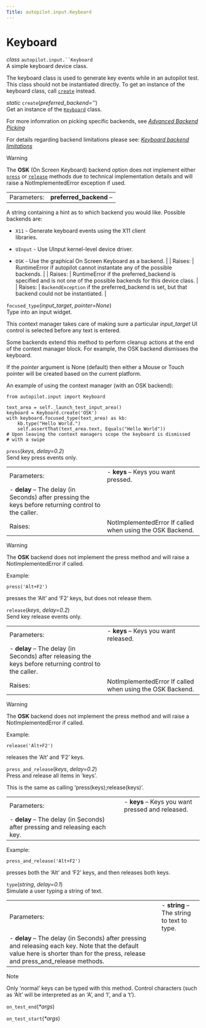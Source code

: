 ```yaml
---
Title: autopilot.input.Keyboard
---
```

        
Keyboard
========

 *class* `autopilot.input.``Keyboard`<a href="#Keyboard" class="reference internal"></a><a href="#autopilot.input.Keyboard" class="headerlink" title="Permalink to this definition"></a>  
A simple keyboard device class.

The keyboard class is used to generate key events while in an autopilot test. This class should not be instantiated directly. To get an instance of the keyboard class, call <a href="#autopilot.input.Keyboard.create" class="reference internal" title="autopilot.input.Keyboard.create"><code class="xref py py-meth docutils literal">create</code></a> instead.

 *static* `create`(*preferred\_backend=''*)<a href="#Keyboard.create" class="reference internal"></a><a href="#autopilot.input.Keyboard.create" class="headerlink" title="Permalink to this definition"></a>  
Get an instance of the <a href="#autopilot.input.Keyboard" class="reference internal" title="autopilot.input.Keyboard"><code class="xref py py-class docutils literal">Keyboard</code></a> class.

For more infomration on picking specific backends, see <a href="tutorial-advanced_autopilot.md#tut-picking-backends" class="reference internal"><em>Advanced Backend Picking</em></a>

For details regarding backend limitations please see: <a href="tutorial-advanced_autopilot.md#keyboard-backend-limitations" class="reference internal"><em>Keyboard backend limitations</em></a>

Warning

The **OSK** (On Screen Keyboard) backend option does not implement either <a href="#autopilot.input.Keyboard.press" class="reference internal" title="autopilot.input.Keyboard.press"><code class="xref py py-meth docutils literal">press</code></a> or <a href="#autopilot.input.Keyboard.release" class="reference internal" title="autopilot.input.Keyboard.release"><code class="xref py py-meth docutils literal">release</code></a> methods due to technical implementation details and will raise a NotImplementedError exception if used.

|             |                                                                                                                    |
|-------------|--------------------------------------------------------------------------------------------------------------------|
| Parameters: | **preferred\_backend** –                                                                                           
  A string containing a hint as to which backend you would like. Possible backends are:                               
                                                                                                                      
  -   `X11` - Generate keyboard events using the X11 client                                                           
      libraries.                                                                                                      
                                                                                                                      
  -   `UInput` - Use UInput kernel-level device driver.                                                               
  -   `OSK` - Use the graphical On Screen Keyboard as a backend.                                                      |
| Raises:     | RuntimeError if autopilot cannot instantate any of the possible backends.                                          |
| Raises:     | RuntimeError if the preferred\_backend is specified and is not one of the possible backends for this device class. |
| Raises:     | `BackendException` if the preferred\_backend is set, but that backend could not be instantiated.                   |

 `focused_type`(*input\_target*, *pointer=None*)<a href="#Keyboard.focused_type" class="reference internal"></a><a href="#autopilot.input.Keyboard.focused_type" class="headerlink" title="Permalink to this definition"></a>  
Type into an input widget.

This context manager takes care of making sure a particular *input\_target* UI control is selected before any text is entered.

Some backends extend this method to perform cleanup actions at the end of the context manager block. For example, the OSK backend dismisses the keyboard.

If the *pointer* argument is None (default) then either a Mouse or Touch pointer will be created based on the current platform.

An example of using the context manager (with an OSK backend):

    from autopilot.input import Keyboard

    text_area = self._launch_test_input_area()
    keyboard = Keyboard.create('OSK')
    with keyboard.focused_type(text_area) as kb:
        kb.type("Hello World.")
        self.assertThat(text_area.text, Equals("Hello World"))
    # Upon leaving the context managers scope the keyboard is dismissed
    # with a swipe

 `press`(*keys*, *delay=0.2*)<a href="#Keyboard.press" class="reference internal"></a><a href="#autopilot.input.Keyboard.press" class="headerlink" title="Permalink to this definition"></a>  
Send key press events only.

|             |                                                                                                        |
|-------------|--------------------------------------------------------------------------------------------------------|
| Parameters: | -   **keys** – Keys you want pressed.                                                                  
  -   **delay** – The delay (in Seconds) after pressing the keys before returning control to the caller.  |
| Raises:     | NotImplementedError If called when using the OSK Backend.                                              |

Warning

The **OSK** backend does not implement the press method and will raise a NotImplementedError if called.

Example:

    press('Alt+F2')

presses the ‘Alt’ and ‘F2’ keys, but does not release them.

 `release`(*keys*, *delay=0.2*)<a href="#Keyboard.release" class="reference internal"></a><a href="#autopilot.input.Keyboard.release" class="headerlink" title="Permalink to this definition"></a>  
Send key release events only.

|             |                                                                                                         |
|-------------|---------------------------------------------------------------------------------------------------------|
| Parameters: | -   **keys** – Keys you want released.                                                                  
  -   **delay** – The delay (in Seconds) after releasing the keys before returning control to the caller.  |
| Raises:     | NotImplementedError If called when using the OSK Backend.                                               |

Warning

The **OSK** backend does not implement the press method and will raise a NotImplementedError if called.

Example:

    release('Alt+F2')

releases the ‘Alt’ and ‘F2’ keys.

 `press_and_release`(*keys*, *delay=0.2*)<a href="#Keyboard.press_and_release" class="reference internal"></a><a href="#autopilot.input.Keyboard.press_and_release" class="headerlink" title="Permalink to this definition"></a>  
Press and release all items in ‘keys’.

This is the same as calling ‘press(keys);release(keys)’.

|             |                                                                               |
|-------------|-------------------------------------------------------------------------------|
| Parameters: | -   **keys** – Keys you want pressed and released.                            
  -   **delay** – The delay (in Seconds) after pressing and releasing each key.  |

Example:

    press_and_release('Alt+F2')

presses both the ‘Alt’ and ‘F2’ keys, and then releases both keys.

 `type`(*string*, *delay=0.1*)<a href="#Keyboard.type" class="reference internal"></a><a href="#autopilot.input.Keyboard.type" class="headerlink" title="Permalink to this definition"></a>  
Simulate a user typing a string of text.

|             |                                                                                                                                                                                        |
|-------------|----------------------------------------------------------------------------------------------------------------------------------------------------------------------------------------|
| Parameters: | -   **string** – The string to text to type.                                                                                                                                           
  -   **delay** – The delay (in Seconds) after pressing and releasing each key. Note that the default value here is shorter than for the press, release and press\_and\_release methods.  |

Note

Only ‘normal’ keys can be typed with this method. Control characters (such as ‘Alt’ will be interpreted as an ‘A’, and ‘l’, and a ‘t’).

 `on_test_end`(*\*args*)<a href="#autopilot.input.Keyboard.on_test_end" class="headerlink" title="Permalink to this definition"></a>  

 `on_test_start`(*\*args*)<a href="#autopilot.input.Keyboard.on_test_start" class="headerlink" title="Permalink to this definition"></a>  

